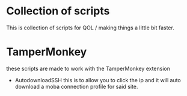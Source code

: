 
# Collection of scripts

This is collection of scripts for QOL / making things a little bit faster.

# TamperMonkey
these scripts are made to work with the TamperMonkey extension

- AutodownloadSSH
this is to allow you to click the ip and it will auto download a moba connection profile for said site.

